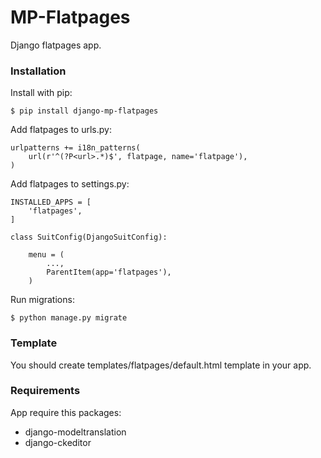 # MP-Flatpages

Django flatpages app.

### Installation

Install with pip:

```
$ pip install django-mp-flatpages
```

Add flatpages to urls.py:

```
urlpatterns += i18n_patterns(
    url(r'^(?P<url>.*)$', flatpage, name='flatpage'),
)
```

Add flatpages to settings.py:
```
INSTALLED_APPS = [
    'flatpages',
]

class SuitConfig(DjangoSuitConfig):

    menu = (
	    ...,
	    ParentItem(app='flatpages'),
    )
```

Run migrations:
```
$ python manage.py migrate
```

### Template

You should create templates/flatpages/default.html template in your app.

### Requirements

App require this packages:

* django-modeltranslation
* django-ckeditor
